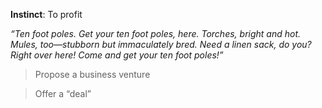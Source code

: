**Instinct**: To profit

*“Ten foot poles. Get your ten foot poles, here. Torches, bright and hot. Mules, too—stubborn but immaculately bred. Need a linen sack, do you? Right over here! Come and get your ten foot poles!”*

>Propose a business venture

>Offer a “deal”